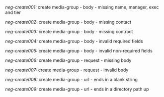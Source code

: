 *neg-create001:* create media-group - body - missing name, manager, exec and tier

*neg-create002:* create media-group - body - missing contact

*neg-create003:* create media-group - body - missing contract

*neg-create004:* create media-group - body - invalid required fields

*neg-create005:* create media-group - body - invalid non-required fields

*neg-create006:* create media-group - request - missing body

*neg-create007:* create media-group - request - invalid body

*neg-create008:* create media-group - url - ends in a blank string

*neg-create009:* create media-group - url - ends in a directory path up
